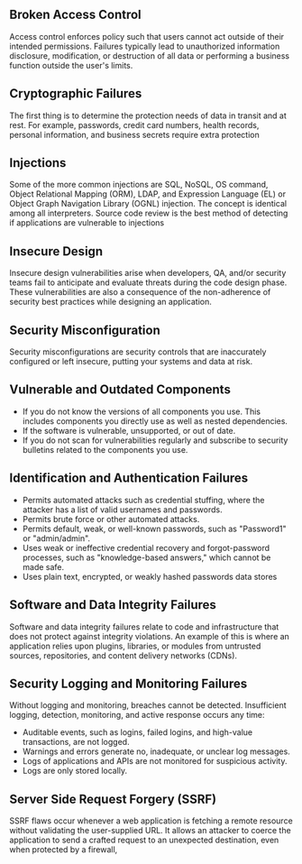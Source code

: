 ## Broken Access Control

Access control enforces policy such that users cannot act outside of their intended permissions. Failures typically lead to unauthorized information disclosure, modification, or destruction of all data or performing a business function outside the user's limits.

## Cryptographic Failures

The first thing is to determine the protection needs of data in transit and at rest. For example, passwords, credit card numbers, health records, personal information, and business secrets require extra protection

## Injections

Some of the more common injections are SQL, NoSQL, OS command, Object Relational Mapping (ORM), LDAP, and Expression Language (EL) or Object Graph Navigation Library (OGNL) injection. The concept is identical among all interpreters. Source code review is the best method of detecting if applications are vulnerable to injections

## Insecure Design

Insecure design vulnerabilities arise when developers, QA, and/or security teams fail to anticipate and evaluate threats during the code design phase. These vulnerabilities are also a consequence of the non-adherence of security best practices while designing an application.

## Security Misconfiguration

Security misconfigurations are security controls that are inaccurately configured or left insecure, putting your systems and data at risk.

## Vulnerable and Outdated Components

- If you do not know the versions of all components you use. This includes components you directly use as well as nested dependencies.
- If the software is vulnerable, unsupported, or out of date. 
- If you do not scan for vulnerabilities regularly and subscribe to security bulletins related to the components you use.

## Identification and Authentication Failures

- Permits automated attacks such as credential stuffing, where the attacker has a list of valid usernames and passwords.
- Permits brute force or other automated attacks.
- Permits default, weak, or well-known passwords, such as "Password1" or "admin/admin".
- Uses weak or ineffective credential recovery and forgot-password processes, such as "knowledge-based answers," which cannot be made safe.
- Uses plain text, encrypted, or weakly hashed passwords data stores

## Software and Data Integrity Failures

Software and data integrity failures relate to code and infrastructure that does not protect against integrity violations. An example of this is where an application relies upon plugins, libraries, or modules from untrusted sources, repositories, and content delivery networks (CDNs).

## Security Logging and Monitoring Failures

Without logging and monitoring, breaches cannot be detected. Insufficient logging, detection, monitoring, and active response occurs any time:
- Auditable events, such as logins, failed logins, and high-value transactions, are not logged.
- Warnings and errors generate no, inadequate, or unclear log messages.
- Logs of applications and APIs are not monitored for suspicious activity.
- Logs are only stored locally.

## Server Side Request Forgery (SSRF)

SSRF flaws occur whenever a web application is fetching a remote resource without validating the user-supplied URL. It allows an attacker to coerce the application to send a crafted request to an unexpected destination, even when protected by a firewall,
